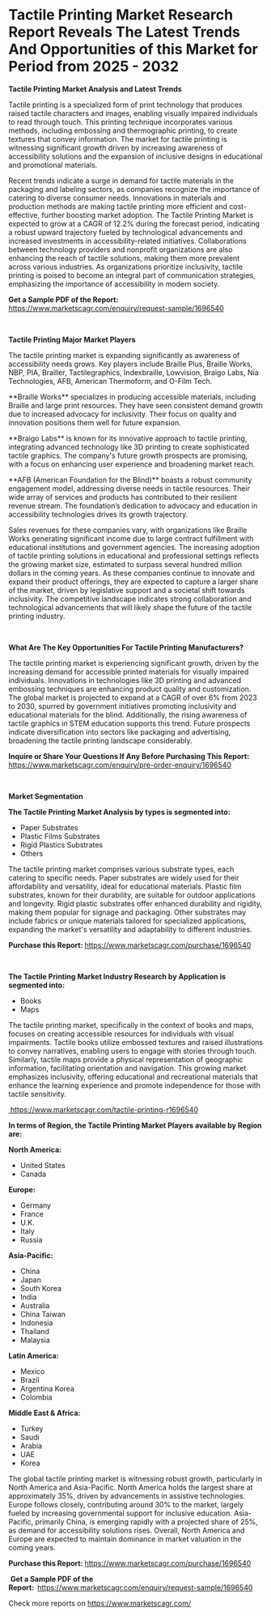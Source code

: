 <p><h1>Tactile Printing Market Research Report Reveals The Latest Trends And Opportunities of this Market for Period from 2025 - 2032</h1></p><p><strong>Tactile Printing Market Analysis and Latest Trends</strong></p>
<p><p>Tactile printing is a specialized form of print technology that produces raised tactile characters and images, enabling visually impaired individuals to read through touch. This printing technique incorporates various methods, including embossing and thermographic printing, to create textures that convey information. The market for tactile printing is witnessing significant growth driven by increasing awareness of accessibility solutions and the expansion of inclusive designs in educational and promotional materials.</p><p>Recent trends indicate a surge in demand for tactile materials in the packaging and labeling sectors, as companies recognize the importance of catering to diverse consumer needs. Innovations in materials and production methods are making tactile printing more efficient and cost-effective, further boosting market adoption. The Tactile Printing Market is expected to grow at a CAGR of 12.2% during the forecast period, indicating a robust upward trajectory fueled by technological advancements and increased investments in accessibility-related initiatives. Collaborations between technology providers and nonprofit organizations are also enhancing the reach of tactile solutions, making them more prevalent across various industries. As organizations prioritize inclusivity, tactile printing is poised to become an integral part of communication strategies, emphasizing the importance of accessibility in modern society.</p></p>
<p><strong>Get a Sample PDF of the Report:&nbsp;</strong> <a href="https://www.marketscagr.com/enquiry/request-sample/1696540?utm_campaign=2393&utm_medium=2&utm_source=Github&utm_content=ia&utm_term=10032025&utm_id=tactile-printing">https://www.marketscagr.com/enquiry/request-sample/1696540</a></p>
<p>&nbsp;</p>
<p><strong>Tactile Printing Major Market Players</strong></p>
<p><p>The tactile printing market is expanding significantly as awareness of accessibility needs grows. Key players include Braille Plus, Braille Works, NBP, PIA, Brailler, Tactilegraphics, Indexbraille, Lowvision, Braigo Labs, Nia Technologies, AFB, American Thermoform, and O-Film Tech.</p><p>**Braille Works** specializes in producing accessible materials, including Braille and large print resources. They have seen consistent demand growth due to increased advocacy for inclusivity. Their focus on quality and innovation positions them well for future expansion.</p><p>**Braigo Labs** is known for its innovative approach to tactile printing, integrating advanced technology like 3D printing to create sophisticated tactile graphics. The company's future growth prospects are promising, with a focus on enhancing user experience and broadening market reach.</p><p>**AFB (American Foundation for the Blind)** boasts a robust community engagement model, addressing diverse needs in tactile resources. Their wide array of services and products has contributed to their resilient revenue stream. The foundation’s dedication to advocacy and education in accessibility technologies drives its growth trajectory.</p><p>Sales revenues for these companies vary, with organizations like Braille Works generating significant income due to large contract fulfillment with educational institutions and government agencies. The increasing adoption of tactile printing solutions in educational and professional settings reflects the growing market size, estimated to surpass several hundred million dollars in the coming years. As these companies continue to innovate and expand their product offerings, they are expected to capture a larger share of the market, driven by legislative support and a societal shift towards inclusivity. The competitive landscape indicates strong collaboration and technological advancements that will likely shape the future of the tactile printing industry.</p></p>
<p>&nbsp;</p>
<p><strong>What Are The Key Opportunities For Tactile Printing Manufacturers?</strong></p>
<p><p>The tactile printing market is experiencing significant growth, driven by the increasing demand for accessible printed materials for visually impaired individuals. Innovations in technologies like 3D printing and advanced embossing techniques are enhancing product quality and customization. The global market is projected to expand at a CAGR of over 6% from 2023 to 2030, spurred by government initiatives promoting inclusivity and educational materials for the blind. Additionally, the rising awareness of tactile graphics in STEM education supports this trend. Future prospects indicate diversification into sectors like packaging and advertising, broadening the tactile printing landscape considerably.</p></p>
<p><strong>Inquire or Share Your Questions If Any Before Purchasing This Report:</strong> <a href="https://www.marketscagr.com/enquiry/pre-order-enquiry/1696540?utm_campaign=2393&utm_medium=2&utm_source=Github&utm_content=ia&utm_term=10032025&utm_id=tactile-printing">https://www.marketscagr.com/enquiry/pre-order-enquiry/1696540</a></p>
<p>&nbsp;</p>
<p><strong>Market Segmentation</strong></p>
<p><strong>The Tactile Printing Market Analysis by types is segmented into:</strong></p>
<p><ul><li>Paper Substrates</li><li>Plastic Films Substrates</li><li>Rigid Plastics Substrates</li><li>Others</li></ul></p>
<p><p>The tactile printing market comprises various substrate types, each catering to specific needs. Paper substrates are widely used for their affordability and versatility, ideal for educational materials. Plastic film substrates, known for their durability, are suitable for outdoor applications and longevity. Rigid plastic substrates offer enhanced durability and rigidity, making them popular for signage and packaging. Other substrates may include fabrics or unique materials tailored for specialized applications, expanding the market's versatility and adaptability to different industries.</p></p>
<p><strong>Purchase this Report:&nbsp;</strong><a href="https://www.marketscagr.com/purchase/1696540?utm_campaign=2393&utm_medium=2&utm_source=Github&utm_content=ia&utm_term=10032025&utm_id=tactile-printing">https://www.marketscagr.com/purchase/1696540</a></p>
<p>&nbsp;</p>
<p><strong>The Tactile Printing Market Industry Research by Application is segmented into:</strong></p>
<p><ul><li>Books</li><li>Maps</li></ul></p>
<p><p>The tactile printing market, specifically in the context of books and maps, focuses on creating accessible resources for individuals with visual impairments. Tactile books utilize embossed textures and raised illustrations to convey narratives, enabling users to engage with stories through touch. Similarly, tactile maps provide a physical representation of geographic information, facilitating orientation and navigation. This growing market emphasizes inclusivity, offering educational and recreational materials that enhance the learning experience and promote independence for those with tactile sensitivity.</p></p>
<p><a href="https://www.marketscagr.com/tactile-printing-r1696540?utm_campaign=2393&utm_medium=2&utm_source=Github&utm_content=ia&utm_term=10032025&utm_id=tactile-printing">&nbsp;https://www.marketscagr.com/tactile-printing-r1696540</a></p>
<p><strong>In terms of Region, the Tactile Printing Market Players available by Region are:</strong></p>
<p>
    <p> <strong> North America: </strong>
        <ul>
            <li>United States</li>
            <li>Canada</li>
        </ul>
        </p> 
    <p> <strong> Europe: </strong>
        <ul>
            <li>Germany</li>
            <li>France</li>
            <li>U.K.</li>
            <li>Italy</li>
            <li>Russia</li>
        </ul>
        </p> 
    <p> <strong> Asia-Pacific: </strong>
        <ul>
            <li>China</li>
            <li>Japan</li>
            <li>South Korea</li>
            <li>India</li>
            <li>Australia</li>
            <li>China Taiwan</li>
            <li>Indonesia</li>
            <li>Thailand</li>
            <li>Malaysia</li>
        </ul>
        </p> 
    <p> <strong> Latin America: </strong>
        <ul>
            <li>Mexico</li>
            <li>Brazil</li>
            <li>Argentina Korea</li>
            <li>Colombia</li>
        </ul>
        </p> 
    <p> <strong> Middle East & Africa: </strong>
        <ul>
            <li>Turkey</li>
            <li>Saudi</li>
            <li>Arabia</li>
            <li>UAE</li>
            <li>Korea</li>
        </ul>
    </p>
    </p>
<p><p>The global tactile printing market is witnessing robust growth, particularly in North America and Asia-Pacific. North America holds the largest share at approximately 35%, driven by advancements in assistive technologies. Europe follows closely, contributing around 30% to the market, largely fueled by increasing governmental support for inclusive education. Asia-Pacific, primarily China, is emerging rapidly with a projected share of 25%, as demand for accessibility solutions rises. Overall, North America and Europe are expected to maintain dominance in market valuation in the coming years.</p></p>
<p><strong>Purchase this Report: </strong><a href="https://www.marketscagr.com/purchase/1696540?utm_campaign=2393&utm_medium=2&utm_source=Github&utm_content=ia&utm_term=10032025&utm_id=tactile-printing">https://www.marketscagr.com/purchase/1696540</a></p>
<p>&nbsp;<strong>Get a Sample PDF of the Report:&nbsp;&nbsp;</strong><a href="https://www.marketscagr.com/enquiry/request-sample/1696540?utm_campaign=2393&utm_medium=2&utm_source=Github&utm_content=ia&utm_term=10032025&utm_id=tactile-printing">https://www.marketscagr.com/enquiry/request-sample/1696540</a></p>
<p><strong></strong></p>
<p>Check more reports on <a href="https://www.marketscagr.com/?utm_campaign=2393&utm_medium=2&utm_source=Github&utm_content=ia&utm_term=10032025&utm_id=tactile-printing">https://www.marketscagr.com/</a></p>